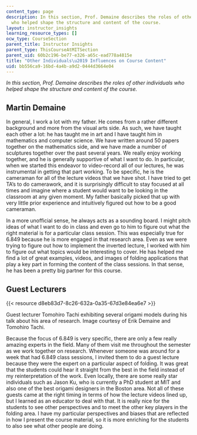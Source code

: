 ```yaml
---
content_type: page
description: In this section, Prof. Demaine describes the roles of other individuals
  who helped shape the structure and content of the course.
layout: instructor_insights
learning_resource_types: []
ocw_type: CourseSection
parent_title: Instructor Insights
parent_type: ThisCourseAtMITSection
parent_uid: 60b2c196-be77-e326-a65c-ead778a4815e
title: "Other Individuals\u2019 Influences on Course Content"
uid: bb556ca9-16bd-4a4b-a9d2-0444d3664e04
---
```


_In this section, Prof. Demaine describes the roles of other individuals who helped shape the structure and content of the course._

Martin Demaine
--------------

In general, I work a lot with my father. He comes from a rather different background and more from the visual arts side. As such, we have taught each other a lot: he has taught me in art and I have taught him in mathematics and computer science. We have written around 50 papers together on the mathematics side, and we have made a number of sculptures together over the past several years. We really enjoy working together, and he is generally supportive of what I want to do. In particular, when we started this endeavor to video-record all of our lectures, he was instrumental in getting that part working. To be specific, he is the cameraman for all of the lecture videos that we have shot. I have tried to get TA’s to do camerawork, and it is surprisingly difficult to stay focused at all times and imagine where a student would want to be looking in the classroom at any given moment. My father basically picked that up with very little prior experience and intuitively figured out how to be a good cameraman.

In a more unofficial sense, he always acts as a sounding board. I might pitch ideas of what I want to do in class and even go to him to figure out what the right material is for a particular class session. This was especially true for 6.849 because he is more engaged in that research area. Even as we were trying to figure out how to implement the inverted lecture, I worked with him to figure out what topics would be interesting to cover. He has helped me find a lot of great examples, videos, and images of folding applications that play a key part in forming the content of the class sessions. In that sense, he has been a pretty big partner for this course.

Guest Lecturers
---------------

{{< resource d8eb83d7-8c26-632a-0a35-67d3e84ea6e7 >}}

Guest lecturer Tomohiro Tachi exhibiting several origami models during his talk about his area of research. Image courtesy of Erik Demaine and Tomohiro Tachi.

Because the focus of 6.849 is very specific, there are only a few really amazing experts in the field. Many of them visit me throughout the semester as we work together on research. Whenever someone was around for a week that had 6.849 class sessions, I invited them to do a guest lecture because they were the expert on a particular aspect of folding. It was great that the students could hear it straight from the best in the field instead of my reinterpretation of the work. Even locally, there are some really star individuals such as Jason Ku, who is currently a PhD student at MIT and also one of the best origami designers in the Boston area. Not all of these guests came at the right timing in terms of how the lecture videos lined up, but I learned as an educator to deal with that. It is really nice for the students to see other perspectives and to meet the other key players in the folding area. I have my particular perspectives and biases that are reflected in how I present the course material, so it is more enriching for the students to also see what other people are doing.